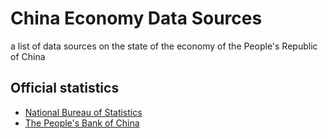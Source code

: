 # China Economy Data Sources
a list of data sources on the state of the economy of the People's Republic of China

## Official statistics

- [National Bureau of Statistics](http://www.stats.gov.cn/)
- [The People's Bank of China](http://www.pbc.gov.cn/diaochatongjisi/116219/index.html)
